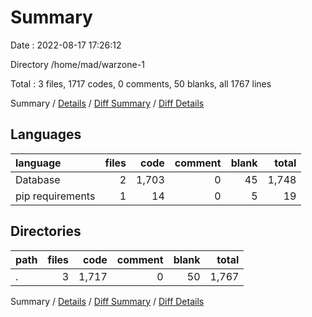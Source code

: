 # Summary

Date : 2022-08-17 17:26:12

Directory /home/mad/warzone-1

Total : 3 files,  1717 codes, 0 comments, 50 blanks, all 1767 lines

Summary / [Details](details.md) / [Diff Summary](diff.md) / [Diff Details](diff-details.md)

## Languages
| language | files | code | comment | blank | total |
| :--- | ---: | ---: | ---: | ---: | ---: |
| Database | 2 | 1,703 | 0 | 45 | 1,748 |
| pip requirements | 1 | 14 | 0 | 5 | 19 |

## Directories
| path | files | code | comment | blank | total |
| :--- | ---: | ---: | ---: | ---: | ---: |
| . | 3 | 1,717 | 0 | 50 | 1,767 |

Summary / [Details](details.md) / [Diff Summary](diff.md) / [Diff Details](diff-details.md)